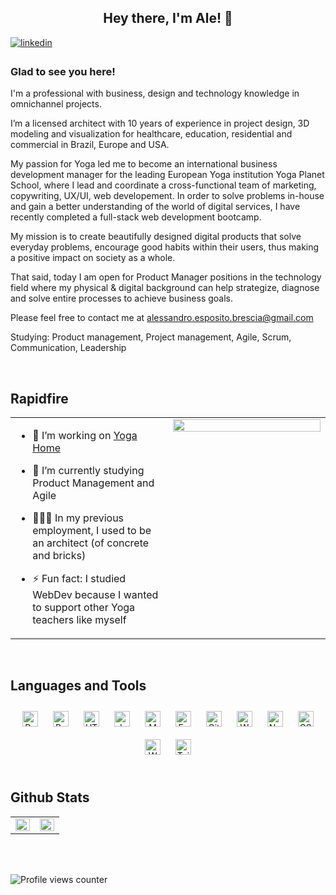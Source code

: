 ## <div align="center">Hey there, I'm Ale! 🤝</div>  
  

<a href="https://linkedin.com/in/alessandroespositobrescia" target="_blank">
<img src=https://img.shields.io/badge/linkedin-%231E77B5.svg?&style=for-the-badge&logo=linkedin&logoColor=white alt=linkedin style="margin-bottom: 5px;" />
</a>
  



### Glad to see you here!  
I'm a professional with business, design and technology knowledge in omnichannel projects. 

I’m a licensed architect with 10 years of experience in project design, 3D modeling and visualization for healthcare, education, residential and commercial in Brazil, Europe and USA.

My passion for Yoga led me to become an international business development manager for the leading European Yoga institution Yoga Planet School, where I lead and coordinate a cross-functional team of marketing, copywriting, UX/UI, web developement. In order to solve problems in-house and gain a better understanding of the world of digital services, I have recently completed a full-stack web development bootcamp.

My mission is to create beautifully designed digital products that solve everyday problems, encourage good habits within their users, thus making a positive impact on society as a whole.

That said, today I am open for Product Manager positions in the technology field where my physical & digital background can help strategize, diagnose and solve entire processes to achieve business goals.

Please feel free to contact me at alessandro.esposito.brescia@gmail.com

Studying: Product management, Project management, Agile, Scrum, Communication, Leadership  
  

<br/>  


## Rapidfire  
<table><tr><td valign="top" width="50%">

- 🔭 I’m working on [Yoga Home](https://yogahome.netlify.app/)  
  

- 🌱 I’m currently studying Product Management and Agile  
  

- 🧑🏼‍🎨 In my previous employment, I used to be an architect (of concrete and bricks)  


- ⚡ Fun fact: I studied WebDev because I wanted to support other Yoga teachers like myself  



</td><td valign="top" width="50%">

<div align="center">
<img src="https://res.cloudinary.com/dvvtr5bi2/image/upload/v1674494296/greetings_tom51p.gif" align="center" style="width: 100%" />
</div>  


</td></tr></table>  

<br/>  


## Languages and Tools  
<div align="center">  
<a href="https://reactjs.org/" target="_blank"><img style="margin: 10px" src="https://profilinator.rishav.dev/skills-assets/react-original-wordmark.svg" alt="React" height="25" /></a>  
<a href="https://getbootstrap.com/docs/3.4/javascript/" target="_blank"><img style="margin: 10px" src="https://profilinator.rishav.dev/skills-assets/bootstrap-plain.svg" alt="Bootstrap" height="25" /></a>  
<a href="https://en.wikipedia.org/wiki/HTML5" target="_blank"><img style="margin: 10px" src="https://profilinator.rishav.dev/skills-assets/html5-original-wordmark.svg" alt="HTML5" height="25" /></a>  
<a href="https://www.javascript.com/" target="_blank"><img style="margin: 10px" src="https://profilinator.rishav.dev/skills-assets/javascript-original.svg" alt="JavaScript" height="25" /></a>  
<a href="https://www.mongodb.com/" target="_blank"><img style="margin: 10px" src="https://profilinator.rishav.dev/skills-assets/mongodb-original-wordmark.svg" alt="MongoDB" height="25" /></a>  
<a href="https://expressjs.com/" target="_blank"><img style="margin: 10px" src="https://profilinator.rishav.dev/skills-assets/express-original-wordmark.svg" alt="Express.js" height="25" /></a>  
<a href="https://github.com/" target="_blank"><img style="margin: 10px" src="https://profilinator.rishav.dev/skills-assets/git-scm-icon.svg" alt="Git" height="25" /></a>  
<a href="https://wordpress.com/" target="_blank"><img style="margin: 10px" src="https://profilinator.rishav.dev/skills-assets/wordpress.png" alt="WordPress" height="25" /></a>  
<a href="https://nodejs.org/" target="_blank"><img style="margin: 10px" src="https://profilinator.rishav.dev/skills-assets/nodejs-original-wordmark.svg" alt="Node.js" height="25" /></a>  
<a href="https://www.w3schools.com/css/" target="_blank"><img style="margin: 10px" src="https://profilinator.rishav.dev/skills-assets/css3-original-wordmark.svg" alt="CSS3" height="25" /></a>  
<a href="https://woocommerce.com/" target="_blank"><img style="margin: 10px" src="https://profilinator.rishav.dev/skills-assets/woocommerce.png" alt="WooCommerce" height="25" /></a>  
<a href="https://www.tailwindcss.com/" target="_blank"><img style="margin: 10px" src="https://profilinator.rishav.dev/skills-assets/tailwindcss.svg" alt="Tailwind CSS" height="25" /></a>  
</div>  

<br/>  


## Github Stats  
<table><tr><td valign="top" width="50%">

<img src="https://github-readme-stats.vercel.app/api?username=AleEspo&show_icons=true&count_private=true&hide_border=true" align="left" style="width: 100%" />

</td><td valign="top" width="50%">

<img src="https://github-readme-stats.vercel.app/api/top-langs/?username=AleEspo&hide_border=true&layout=compact" align="left" style="width: 100%" />

</td></tr></table>  

<br/>  

  

<br/>  

![Profile views counter](https://komarev.com/ghpvc/?username=AleEspo&&style=flat-square)  
  

<br/>  


<br />
